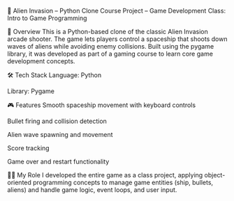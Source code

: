 👾 Alien Invasion – Python Clone
Course Project – Game Development
Class: Intro to Game Programming

📌 Overview
This is a Python-based clone of the classic Alien Invasion arcade shooter. The game lets players control a spaceship that shoots down waves of aliens while avoiding enemy collisions. Built using the pygame library, it was developed as part of a gaming course to learn core game development concepts.

🛠️ Tech Stack
Language: Python

Library: Pygame

🎮 Features
Smooth spaceship movement with keyboard controls

Bullet firing and collision detection

Alien wave spawning and movement

Score tracking

Game over and restart functionality

👩‍💻 My Role
I developed the entire game as a class project, applying object-oriented programming concepts to manage game entities (ship, bullets, aliens) and handle game logic, event loops, and user input.

